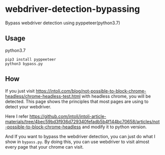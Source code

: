 # webdriver-detection-bypassing
Bypass webdriver detection using pyppeteer(python3.7)



## Usage

python3.7

```
pip3 install pyppeeteer
python3 bypass.py
```



## How

If you just visit https://intoli.com/blog/not-possible-to-block-chrome-headless/chrome-headless-test.html with headless chrome, you will be detected. This page shows the principles that most pages are using to detect your webdriver.



Here I refer https://github.com/intoli/intoli-article-materials/tree/4bec59bd3f936d729340fefadb5b4f144bc70658/articles/not-possible-to-block-chrome-headless and modify it to python version.



And If you want to bypass the webdriver detection, you can just do what I show in `bypass.py`. By doing this, you can use webdriver to visit almost every page that your chrome can visit.

